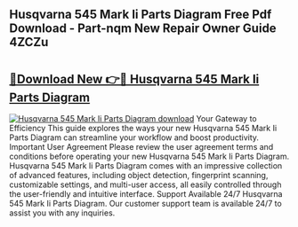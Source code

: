## Husqvarna 545 Mark Ii Parts Diagram Free Pdf Download - Part-nqm New Repair Owner Guide 4ZCZu

# <h2><a href="http://dfrvad.blite.top/?on=Husqvarna+545+Mark+Ii+Parts+Diagram">🔗Download New 👉🔴 Husqvarna 545 Mark Ii Parts Diagram</a></h2>

[![Husqvarna 545 Mark Ii Parts Diagram download](https://i.imgur.com/lujVjoI.png)](http://dfrvad.blite.top/?on=Husqvarna+545+Mark+Ii+Parts+Diagram)
Your Gateway to Efficiency This guide explores the ways your new Husqvarna 545 Mark Ii Parts Diagram can streamline your workflow and boost productivity. Important User Agreement Please review the user agreement terms and conditions before operating your new Husqvarna 545 Mark Ii Parts Diagram. Husqvarna 545 Mark Ii Parts Diagram comes with an impressive collection of advanced features, including object detection, fingerprint scanning, customizable settings, and multi-user access, all easily controlled through the user-friendly and intuitive interface. Support Available 24/7 Husqvarna 545 Mark Ii Parts Diagram. Our customer support team is available 24/7 to assist you with any inquiries.
